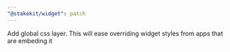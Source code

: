 ```yaml
---
"@stakekit/widget": patch
---
```


Add global css layer. This will ease overriding widget styles from apps that are embeding it
